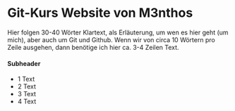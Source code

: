 # Git-Kurs Website von M3nthos

Hier folgen 30-40 Wörter Klartext, als Erläuterung, um wen es hier geht (um mich), aber auch um Git und Github. Wenn wir von circa 10 Wörtern pro Zeile ausgehen, dann benötige ich hier ca. 3-4 Zeilen Text.

#### Subheader

- 1 Text  
- 2 Text  
- 3 Text  
- 4 Text  